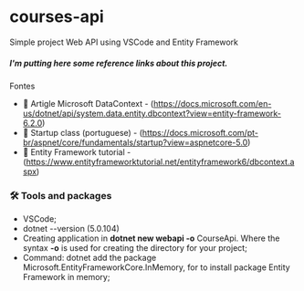 # courses-api
Simple project Web API using VSCode and Entity Framework

##### I'm putting here some reference links about this project. 
 
 Fontes
 * :bookmark_tabs: Artigle Microsoft DataContext -  (https://docs.microsoft.com/en-us/dotnet/api/system.data.entity.dbcontext?view=entity-framework-6.2.0)
 * :bookmark_tabs: Startup class (portuguese) -  (https://docs.microsoft.com/pt-br/aspnet/core/fundamentals/startup?view=aspnetcore-5.0)
 * :bookmark_tabs: Entity Framework tutorial -  (https://www.entityframeworktutorial.net/entityframework6/dbcontext.aspx)
 
 
  ### 🛠 Tools and packages

 - VSCode; 
 - dotnet --version (5.0.104)
 - Creating application in  **dotnet new webapi -o** CourseApi. Where the syntax **-o** is used for creating the directory for your project;
 - Command: dotnet add the package Microsoft.EntityFrameworkCore.InMemory, for to install package Entity Framework in memory;

 


